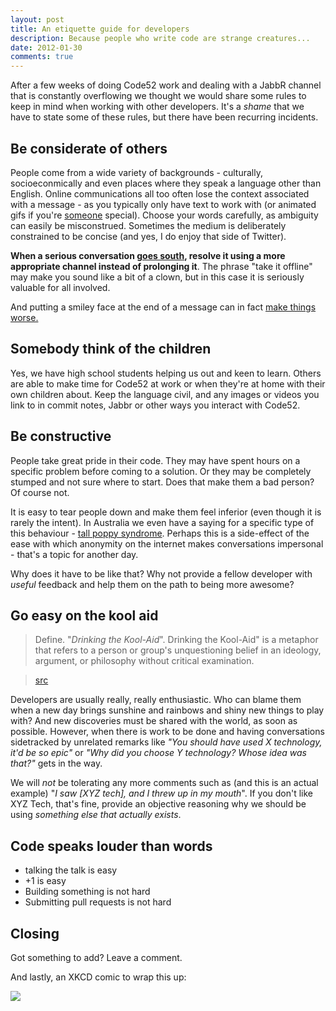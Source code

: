 ```yaml
--- 
layout: post
title: An etiquette guide for developers
description: Because people who write code are strange creatures...
date: 2012-01-30
comments: true
---
```


After a few weeks of doing Code52 work and dealing with a JabbR channel that is constantly overflowing we thought we would share some rules to keep in mind when working with other developers. It's a *shame* that we have to state some of these rules, but there have been recurring incidents.  

## Be considerate of others

People come from a wide variety of backgrounds - culturally, socioeconmically and even places where they speak a language other than English. Online communications all too often lose the context associated with a message - as you typically only have text to work with (or animated gifs if you're [someone](http://twitter.com/johnbristowe) special). Choose your words carefully, as ambiguity can easily be misconstrued. Sometimes the medium is deliberately constrained to be concise (and yes, I do enjoy that side of Twitter). 

**When a serious conversation [goes south](http://dictionary.reference.com/browse/go+south), resolve it using a more appropriate channel instead of prolonging it**. The phrase "take it offline" may make you sound like a bit of a clown, but in this case it is seriously valuable for all involved.

And putting a smiley face at the end of a message can in fact [make things worse.](http://mrtiedt.blogspot.com/2011/12/true-reflection.html)  

## Somebody think of the children

Yes, we have high school students helping us out and keen to learn. Others are able to make time for Code52 at work or when they're at home with their own children about. Keep the language civil, and any images or videos you link to in commit notes, Jabbr or other ways you interact with Code52.

## Be constructive

People take great pride in their code. They may have spent hours on a specific problem before coming to a solution. Or they may be completely stumped and not sure where to start. Does that make them a bad person? Of course not.

It is easy to tear people down and make them feel inferior (even though it is rarely the intent). In Australia we even have a saying for a specific type of this behaviour - [tall poppy syndrome](http://en.wikipedia.org/wiki/Tall_poppy_syndrome). Perhaps this is a side-effect of the ease with which anonymity on the internet makes conversations impersonal - that's a topic for another day.

Why does it have to be like that? Why not provide a fellow developer with *useful* feedback and help them on the path to being more awesome?

## Go easy on the kool aid

> Define. "*Drinking the Kool-Aid*". Drinking the Kool-Aid" is a metaphor that refers to a person or group's unquestioning belief in an ideology, argument, or philosophy without critical examination.

> [src](http://en.wikipedia.org/wiki/Drinking_the_Kool-Aid)

Developers are usually really, really enthusiastic. Who can blame them when a new day brings sunshine and rainbows and shiny new things to play with? And new discoveries must be shared with the world, as soon as possible. However, when there is work to be done and having conversations sidetracked by unrelated remarks like *"You should have used X technology, it'd be so epic"* or *"Why did you choose Y technology? Whose idea was that?"* gets in the way. 

We will *not* be tolerating any more comments such as (and this is an actual example) "*I saw [XYZ tech], and I threw up in my mouth*". If you don't like XYZ Tech, that's fine, provide an objective reasoning why we should be using *something else that actually exists*.


## Code speaks louder than words

 * talking the talk is easy
 * +1 is easy
 * Building something is not hard
 * Submitting pull requests is not hard
 

## Closing

Got something to add? Leave a comment.

And lastly, an XKCD comic to wrap this up:

![](http://imgs.xkcd.com/comics/duty_calls.png)